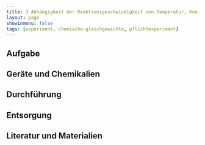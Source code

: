 ```yaml
---
title: 3 Abhängigkeit der Reaktionsgeschwindigkeit von Temperatur, Konzentration und Katalysator
layout: page
showinmenu: false
tags: [experiment, chemische-gleichgewichte, pflichtexperiment]
---
```


## Aufgabe

## Geräte und Chemikalien

## Durchführung

## Entsorgung

## Literatur und Materialien
